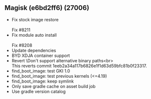 ## Magisk (e6bd2ff6) (27006)
- Fix stock image restore<br><br>Fix #8211
- Fix module auto install<br><br>Fix #8208
- Update dependencies
- BYD XDJA container support
- Revert \Don't support alternative binary paths\<br><br>This reverts commit 1eeb2a34a117b6826e1f1d63d59bfc81b0f23317.
- find_boot_image: test GKI 1.0
- find_boot_image: test previous kernels (<=4.19)
- find_boot_image: keep symlink
- Only save gradle cache on asset build job
- Use gradle version catalog
